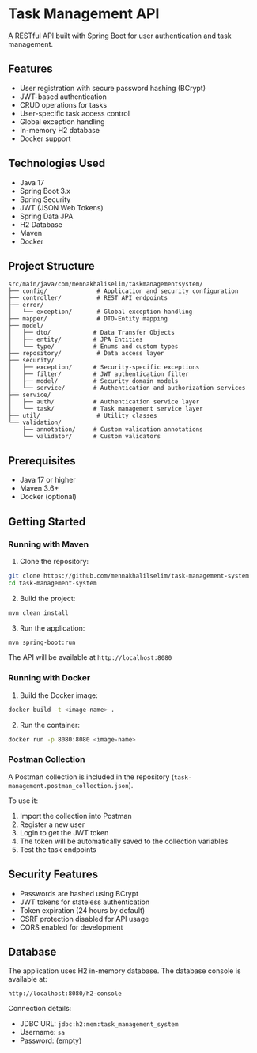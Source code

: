 # Task Management API

A RESTful API built with Spring Boot for user authentication and task management.

## Features

- User registration with secure password hashing (BCrypt)
- JWT-based authentication
- CRUD operations for tasks
- User-specific task access control
- Global exception handling
- In-memory H2 database
- Docker support

## Technologies Used

- Java 17
- Spring Boot 3.x
- Spring Security
- JWT (JSON Web Tokens)
- Spring Data JPA
- H2 Database
- Maven
- Docker

## Project Structure
```
src/main/java/com/mennakhaliselim/taskmanagementsystem/
├── config/              # Application and security configuration
├── controller/          # REST API endpoints
├── error/
│   └── exception/       # Global exception handling
├── mapper/              # DTO-Entity mapping
├── model/
│   ├── dto/            # Data Transfer Objects
│   ├── entity/         # JPA Entities
│   └── type/           # Enums and custom types
├── repository/          # Data access layer
├── security/
│   ├── exception/      # Security-specific exceptions
│   ├── filter/         # JWT authentication filter
│   ├── model/          # Security domain models
│   └── service/        # Authentication and authorization services
├── service/
│   ├── auth/           # Authentication service layer
│   └── task/           # Task management service layer
├── util/                # Utility classes
└── validation/
    ├── annotation/     # Custom validation annotations
    └── validator/      # Custom validators
```

## Prerequisites

- Java 17 or higher
- Maven 3.6+
- Docker (optional)

## Getting Started

### Running with Maven

1. Clone the repository:
```bash
git clone https://github.com/mennakhalilselim/task-management-system
cd task-management-system
```

2. Build the project:
```bash
mvn clean install
```

3. Run the application:
```bash
mvn spring-boot:run
```

The API will be available at `http://localhost:8080`

### Running with Docker

1. Build the Docker image:
```bash
docker build -t <image-name> .
```

2. Run the container:
```bash
docker run -p 8080:8080 <image-name>
```

### Postman Collection

A Postman collection is included in the repository (`task-management.postman_collection.json`).

To use it:
1. Import the collection into Postman
2. Register a new user
3. Login to get the JWT token
4. The token will be automatically saved to the collection variables
5. Test the task endpoints

## Security Features

- Passwords are hashed using BCrypt
- JWT tokens for stateless authentication
- Token expiration (24 hours by default)
- CSRF protection disabled for API usage
- CORS enabled for development

## Database

The application uses H2 in-memory database. The database console is available at:
```
http://localhost:8080/h2-console
```

Connection details:
- JDBC URL: `jdbc:h2:mem:task_management_system`
- Username: `sa`
- Password: (empty)
